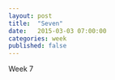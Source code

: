 ```yaml
---
layout: post
title:  "Seven"
date:   2015-03-03 07:00:00
categories: week
published: false
---
```

Week 7
